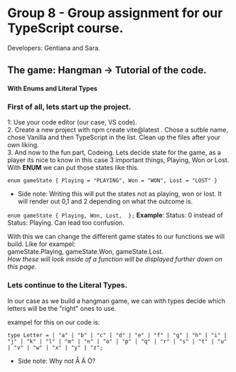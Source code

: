 # Group 8 - Group assignment for our TypeScript course.
Developers: Gentiana and Sara.   




## The game: Hangman -> Tutorial of the code. 
#### With Enums and Literal Types

### First of all, lets start up the project.   
1: Use your code editor (our case, VS code).   
2. Create a new project with npm create vite@latest .
   Chose a sutble name, chose Vanilla and then TypeScript in the list. Clean up the files after your own liking.   
3. And now to the fun part, Codeing. Lets decide state for the game, as a player its nice to know in this case 3 important things, Playing, Won or Lost. 
With <b>ENUM</b> we can put those states like this. 

`enum gameState {
Playing = "PLAYING",
Won = "WON",
Lost = "LOST" }`

- Side note: Writing this will put the states not as playing, won or lost. It will render out 0,1 and 2 depending on what the outcome is.
   
`enum gameState {
  Playing,
  Won,
  Lost, 
};`
<b>Example</b>: Status: 0 instead of Status: Playing. Can lead too confusion.

With this we can change the different game states to our functions we will build. 
Like for exampel:  
gameState.Playing, gameState.Won, gameState.Lost.   
<i>How these will look inside of a function will be displayed further down on this page.</i> 

### Lets continue to the <b>Literal Types</b>.
In our case as we build a hangman game, we can with types decide which letters will be the "right" ones to use.

exampel for this on our code is:

`type Letter =
  | "a" | "b" | "c" | "d" | "e" | "f" | "g"
  | "h" | "i" | "j" | "k" | "l" | "m" | "n"
  | "o" | "p" | "q" | "r" | "s" | "t" | "u"  
  | "v" | "w" | "x" | "y" | "z";`   

  - Side note: Why not Å Ä Ö?
    


